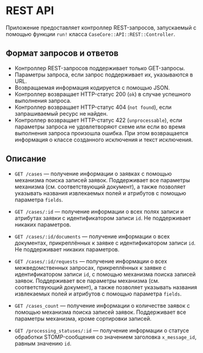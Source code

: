 # REST API

Приложение предоставляет контроллер REST-запросов, запускаемый с помощью
функции `run!` класса `CaseCore::API::REST::Controller`.

## Формат запросов и ответов

*   Контроллер REST-запросов поддерживает только GET-запросы.
*   Параметры запроса, если запрос поддерживает их, указываются в URL.
*   Возвращаемая информация кодируется с помощью JSON.
*   Контроллер возвращает HTTP-статус 200 (`ok`) в случае успешного выполнения
    запроса.
*   Контроллер возвращает HTTP-статус 404 (`not found`), если запрашиваемый
    ресурс не найден.
*   Контроллер возвращает HTTP-статус 422 (`unprocessable`), если параметры
    запроса не удовлетворяют схеме или если во время выполнения запроса
    произошла ошибка. При этом возвращается информация о классе созданного
    исключения и текст исключения.

## Описание

*   `GET /cases` — получение информации о заявках с помощью механизма поиска
    записей заявок. Поддерживает все параметры механизма (см. соответствующий
    документ), а также позволяет указывать названия извлекаемых полей и
    атрибутов с помощью параметра `fields`.

*   `GET /cases/:id` — получение информации о всех полях записи и атрибутах
    заявки с идентификатором записи `id`. Не поддерживает никаких параметров.

*   `GET /cases/:id/documents` — получение информации о всех документах,
    прикреплённых к заявке с идентификатором записи `id`. Не поддерживает
    никаких параметров.

*   `GET /cases/:id/requests` — получение информации о всех межведомственных
    запросах, прикреплённых к заявке с идентификатором записи `id`, с помощью
    механизма поиска записей заявок. Поддерживает все параметры механизма (см.
    соответствующий документ), а также позволяет указывать названия извлекаемых
    полей и атрибутов с помощью параметра `fields`.

*   `GET /cases_count` — получение информации о количестве заявок с помощью
    механизма поиска записей заявок. Поддерживает все параметры механизма,
    кроме сортировки записей.

*   `GET /processing_statuses/:id` — получение информации о статусе обработки
    STOMP-сообщения со значением заголовка `x_message_id`, равным значению
    `id`.

